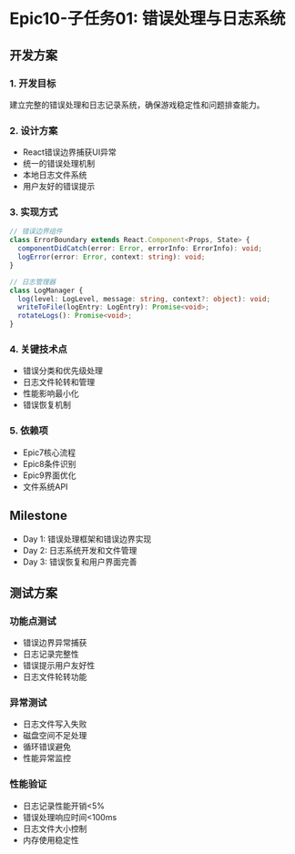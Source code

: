 # Epic10-子任务01: 错误处理与日志系统

## 开发方案

### 1. 开发目标
建立完整的错误处理和日志记录系统，确保游戏稳定性和问题排查能力。

### 2. 设计方案
- React错误边界捕获UI异常
- 统一的错误处理机制
- 本地日志文件系统
- 用户友好的错误提示

### 3. 实现方式
```typescript
// 错误边界组件
class ErrorBoundary extends React.Component<Props, State> {
  componentDidCatch(error: Error, errorInfo: ErrorInfo): void;
  logError(error: Error, context: string): void;
}

// 日志管理器
class LogManager {
  log(level: LogLevel, message: string, context?: object): void;
  writeToFile(logEntry: LogEntry): Promise<void>;
  rotateLogs(): Promise<void>;
}
```

### 4. 关键技术点
- 错误分类和优先级处理
- 日志文件轮转和管理
- 性能影响最小化
- 错误恢复机制

### 5. 依赖项
- Epic7核心流程
- Epic8条件识别
- Epic9界面优化
- 文件系统API

## Milestone

- Day 1: 错误处理框架和错误边界实现
- Day 2: 日志系统开发和文件管理
- Day 3: 错误恢复和用户界面完善

## 测试方案

### 功能点测试
- 错误边界异常捕获
- 日志记录完整性
- 错误提示用户友好性
- 日志文件轮转功能

### 异常测试
- 日志文件写入失败
- 磁盘空间不足处理
- 循环错误避免
- 性能异常监控

### 性能验证
- 日志记录性能开销<5%
- 错误处理响应时间<100ms
- 日志文件大小控制
- 内存使用稳定性